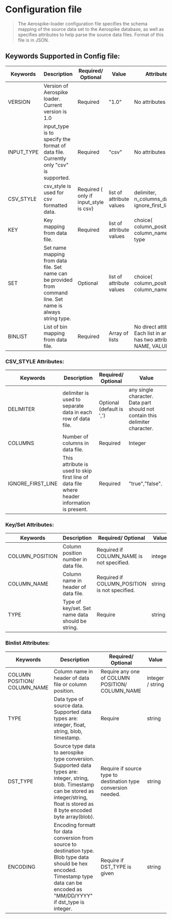 # Configuration file
  > The Aerospike-loader configuration file specifies the schema mapping of the source data set to the Aerospike database, as well as specifies attributes to help parse the source data files.
Format of this file is in JSON.

## Keywords Supported in Config file:

| Keywords   | Description                                                                                                  | Required/ Optional                     | Value                    | Attributes                                                                |
|------------|--------------------------------------------------------------------------------------------------------------|----------------------------------------|--------------------------|---------------------------------------------------------------------------|
| VERSION    | Version of Aerospike loader. Current version is 1.0                                                          | Required                               | "1.0"                    | No attributes                                                             |
| INPUT_TYPE | input_type is to specify the format of data file. Currently only "csv" is supported.                         | Required                               | "csv"                    | No attributes                                                             |
| CSV_STYLE  | csv_style is used for csv formatted data.                                                                    | Required ( only if input_style is csv) | list of attribute values | delimiter, n_columns_datafile, ignore_first_line                          |
| KEY        | Key mapping from data file.                                                                                  | Required                               | list of attribute values | choice( column_position, column_name), type                               |
| SET        | Set name mapping from data file. Set name can be provided from command line. Set name is always string type. | Optional                               | list of attribute values | choice( column_position, column_name)                                     |
| BINLIST    |  List of bin mapping  from data file.                                                                        | Required                               | Array of lists           | No direct attibutes. Each list in array has two attributes: NAME, VALUE . |

### CSV_STYLE Attributes:

| Keywords          	| Description                                                                                  	| Required/ Optional        	| Value                                                                        	|
|-------------------	|----------------------------------------------------------------------------------------------	|---------------------------	|------------------------------------------------------------------------------	|
| DELIMITER         	| delimiter is used to separate data in each row of data file.                                 	| Optional (default is ',') 	| any single character. Data part should not contain this delimiter character. 	|
| COLUMNS           	| Number of columns in data file.                                                              	| Required                  	| Integer                                                                      	|
| IGNORE_FIRST_LINE 	| This attribute is used to skip first line of data file where header information is present.  	| Required                  	| "true","false".                                                              	|

### Key/Set Attributes:

| Keywords        	| Description                                      	| Required/ Optional                            	| Value   	|
|-----------------	|--------------------------------------------------	|-----------------------------------------------	|---------	|
| COLUMN_POSITION 	| Column position number in data file.             	| Required if COLUMN_NAME is not specified.     	| integer 	|
| COLUMN_NAME     	| Column name in header of data file.              	| Required if COLUMN_POSITION is not specified. 	| string  	|
| TYPE            	| Type of key/set. Set name data should be string. 	| Require                                       	|   string      	|

### Binlist Attributes:

| Keywords                     | Description                                                                                                                                                                                    | Required/ Optional                                            | Value            |
|------------------------------|------------------------------------------------------------------------------------------------------------------------------------------------------------------------------------------------|---------------------------------------------------------------|------------------|
| COLUMN POSITION/ COLUMN_NAME | Column name in header of data file or column position.                                                                                                                                         | Require any one of COLUMN POSITION/ COLUMN_NAME               | integer / string |
| TYPE                         | Data type of source data. Supported data types are: integer, float, string, blob, timestamp.                                                                                                   | Require                                                       | string           |
| DST_TYPE                     | Source type data to aerospike type conversion. Supported data types are: integer, string, blob. Timestamp can be stored as integer/string, float is stored as 8 byte encoded byte array(blob). | Require if source type to destination type conversion needed. | string           |
| ENCODING                     | Encoding formatt for data conversion from source to destination type. Blob type data  should be hex encoded. Timestamp type data can be encoded as "MM/DD/YYYY" if dst_type is integer.        | Require if DST_TYPE is given                                  | string           |
